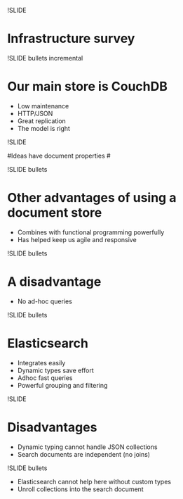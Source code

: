 !SLIDE 

# Infrastructure survey #

!SLIDE bullets incremental

# Our main store is CouchDB #

* Low maintenance
* HTTP/JSON
* Great replication
* The model is right

!SLIDE 

#Ideas have document properties #

!SLIDE bullets

# Other advantages of using a document store #

* Combines with functional programming powerfully
* Has helped keep us agile and responsive

!SLIDE bullets

# A disadvantage #

* No ad-hoc queries

!SLIDE bullets

# Elasticsearch #

* Integrates easily
* Dynamic types save effort
* Adhoc fast queries
* Powerful grouping and filtering

!SLIDE 

# Disadvantages #

* Dynamic typing cannot handle JSON collections
* Search documents are independent (no joins)

!SLIDE bullets

* Elasticsearch cannot help here without custom types
* Unroll collections into the search document
